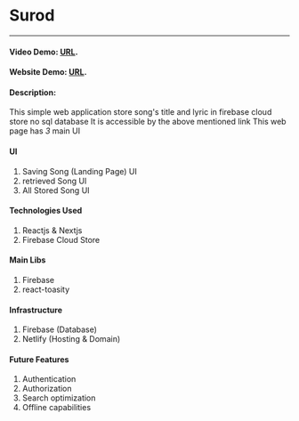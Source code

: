 # Surod
----
#### Video Demo:    [URL](https://surod.netlify.app/).
#### Website Demo:  [URL](https://surod.netlify.app/).
#### Description:
This simple web application store song's title and lyric in firebase cloud store no sql database
It is accessible by the above mentioned link
This web page has *3* main UI
#### UI
1. Saving Song (Landing Page) UI
2. retrieved Song UI
3. All Stored Song UI

#### Technologies Used
1. Reactjs & Nextjs
2. Firebase Cloud Store

#### Main Libs
1. Firebase
2. react-toasity

#### Infrastructure
1. Firebase (Database)
2. Netlify (Hosting & Domain)

#### Future Features

1. Authentication
2. Authorization
3. Search optimization
4. Offline capabilities
